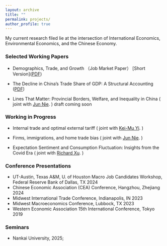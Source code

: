 ```yaml
---
layout: archive
title: ""
permalink: projects/
author_profile: true
---
```


 
My current research filed lie at the intersection of International Economics, Environmental Economics, and the Chinese Economy.
 

 
### Selected Working Papers
- Demographics, Trade, and Growth （Job Market Paper）
 [Short  Version](<a href="/files/JMP.pdf">PDF</a>)

- The Decline in China’s Trade Share of GDP: A Structural Accounting (<a href="/files/2024TD1_5.pdf">PDF</a>)
 
- Lines That Matter: Provincial Borders, Welfare, and  Inequality in China ( joint with [Jun Nie](https://www.junnie27.com/). )    draft coming soon  <br>

### Working in Progress
- Internal trade and optimal external tariff ( joint with [Kei-Mu Yi](https://sites.google.com/site/yikeimu2/home). )    <br>

- Firms, immigrations, and home trade bias ( joint with [Jun Nie](https://www.junnie27.com/). )     <br>

- Expectation Sentiment and Consumption Fluctuation: Insights from the Covid Era ( joint with [Richard Xu](https://elliott.gwu.edu/richard-xu). )     <br>
 
### Conference Presentations 
- UT-Austin, Texas A&M, U. of Houston Macro Job Candidates Workshop, Federal Reserve Bank of Dallas, TX 2024
- Chinese Economic Association (CEA) Conference, Hangzhou, Zhejiang 2024
- Midwest International Trade Conference, Indianapolis, IN 2023
- Midwest Macroeconomics Conference, Lubbock, TX 2023
- Western Economic Association 15th International Conference, Tokyo 2019

### Seminars
- Nankai University, 2025;

  <!--  
 - Bridging the Missing Link Between CGE and NQTM Models ( joint with [Anton C. Yang](https://www.antonyang.com/), [Da Zhang](https://scholar.google.com/citations?user=_MNaBVEAAAAJ&hl=en) and [Chenfei Qu](https://chenfeiqu.com/) ) <br>

- Does Globalization Lead to Higher Emissions? ( joint with [Da Zhang](https://scholar.google.com/citations?user=_MNaBVEAAAAJ&hl=en) and [Chenfei Qu](https://chenfeiqu.com/) ) <br>
  -->
